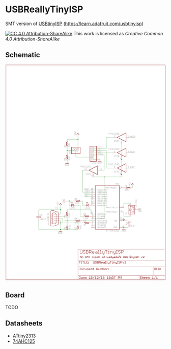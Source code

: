 # USBReallyTinyISP
SMT version of [USBtinyISP](https://learn.adafruit.com/usbtinyisp) (https://learn.adafruit.com/usbtinyisp)


[![CC 4.0 Attribution-ShareAlike](https://licensebuttons.net/l/by-sa/3.0/88x31.png)](http://creativecommons.org/licenses/by-sa/4.0) This work is licensed as  *Creative Common 4.0 Attribution-ShareAlike*
## Schematic
![Latest USBReallyTinyISP Schematic](https://raw.githubusercontent.com/HokieGeek/USBReallyTinyISP/master/USBReallyTinyISP.png)

## Board
TODO

## Datasheets
* [ATtiny2313](http://www.atmel.com/images/doc2543.pdf)
* [74AHC125](http://www.ti.com/lit/ds/symlink/sn74ahc125.pdf)
